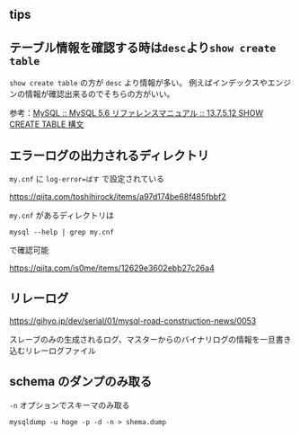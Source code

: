 tips
---

## テーブル情報を確認する時は`desc`より`show create table`

`show create table` の方が `desc` より情報が多い。
例えばインデックスやエンジンの情報が確認出来るのでそちらの方がいい。

参考：[MySQL :: MySQL 5.6 リファレンスマニュアル :: 13.7.5.12 SHOW CREATE TABLE 構文](https://dev.mysql.com/doc/refman/5.6/ja/show-create-table.html)

## エラーログの出力されるディレクトリ

`my.cnf` に `log-error=ぱす` で設定されている

https://qiita.com/toshihirock/items/a97d174be68f485fbbf2

`my.cnf` があるディレクトリは

```
mysql --help | grep my.cnf
```

で確認可能

https://qiita.com/is0me/items/12629e3602ebb27c26a4

## リレーログ

https://gihyo.jp/dev/serial/01/mysql-road-construction-news/0053

スレーブのみの生成されるログ、マスターからのバイナリログの情報を一旦書き込むリレーログファイル

## schema のダンプのみ取る

`-n` オプションでスキーマのみ取る

```
mysqldump -u hoge -p -d -n > shema.dump
```
